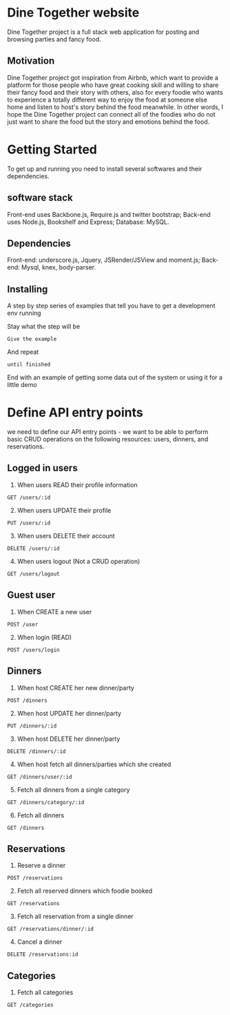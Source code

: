 # Dine Together website

Dine Together project is a full stack web application for posting and browsing parties and fancy food. 

## Motivation

Dine Together project got inspiration from Airbnb, which want to provide a platform for those people who have great cooking skill and willing to share their fancy food and their story with others, also for every foodie who wants to experience a totally different way to enjoy the food at someone else home and listen to host's story behind the food meanwhile. In other words, I hope the Dine Together project can connect all of the foodies who do not just want to share the food but the story and emotions behind the food.

# Getting Started

To get up and running you need to install several softwares and their dependencies.

## software stack

Front-end uses Backbone.js, Require.js and twitter bootstrap;
Back-end uses Node.js, Bookshelf and Express;
Database: MySQL.

## Dependencies
Front-end: underscore.js, Jquery, JSRender/JSView and moment.js;
Back-end: Mysql, knex, body-parser.

## Installing

A step by step series of examples that tell you have to get a development env running

Stay what the step will be

```
Give the example
```

And repeat

```
until finished
```

End with an example of getting some data out of the system or using it for a little demo

# Define API entry points

we need to define our API entry points - we want to be able to perform basic CRUD operations on the following resources: users, dinners, and reservations.

## Logged in users

1. When users READ their profile information
```
GET /users/:id
```
2. When users UPDATE their profile
```
PUT /users/:id
```
3. When users DELETE their account
```
DELETE /users/:id
```
4. When users logout (Not a CRUD operation)
```
GET /users/logout
```

## Guest user
1. When CREATE a new user
```
POST /user
```
2. When login (READ)
```
POST /users/login
```

## Dinners

1. When host CREATE her new dinner/party
```
POST /dinners
```
2. When host UPDATE her dinner/party
```
PUT /dinners/:id
```
3. When host DELETE her dinner/party
```
DELETE /dinners/:id
```
4. When host fetch all dinners/parties which she created
```
GET /dinners/user/:id
```
5. Fetch all dinners from a single category
```
GET /dinners/category/:id
```
6. Fetch all dinners
```
GET /dinners
```

## Reservations

1. Reserve a dinner
```
POST /reservations
```
2. Fetch all reserved dinners which foodie booked
```
GET /reservations
```
3. Fetch all reservation from a single dinner
```
GET /reservations/dinner/:id
```
4. Cancel a dinner
```
DELETE /reservations:id
```

## Categories

1. Fetch all categories
```
GET /categories
```


